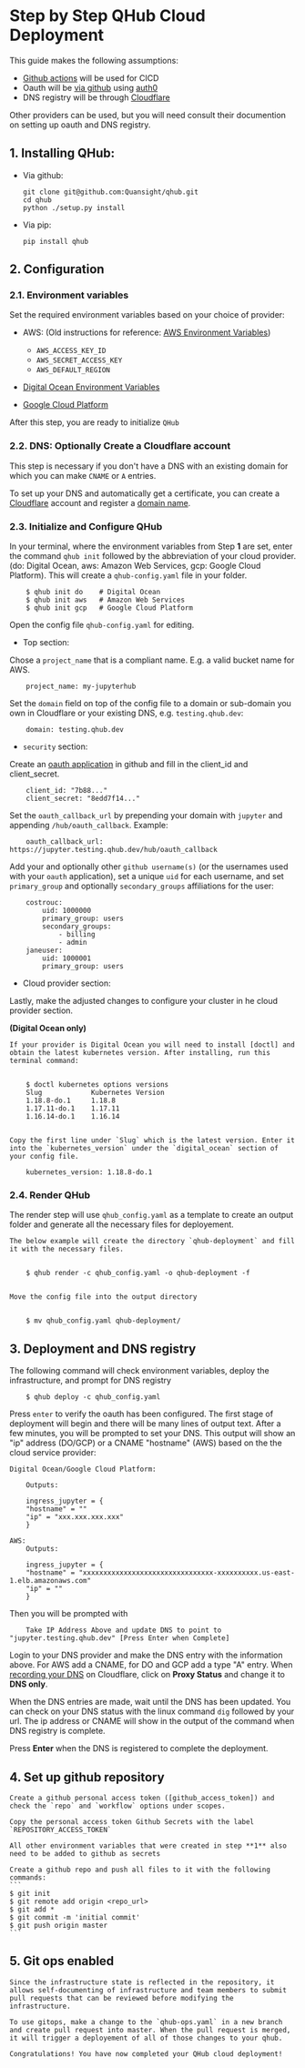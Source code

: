 # Step by Step QHub Cloud Deployment

This guide makes the following assumptions:

- [Github actions] will be used for CICD
- Oauth will be [via github] using [auth0]
- DNS registry will be through [Cloudflare]

Other providers can be used, but you will need consult their documention on setting up oauth and DNS registry.


## 1. Installing QHub:

* Via github:

    ```
    git clone git@github.com:Quansight/qhub.git
    cd qhub
    python ./setup.py install
    ```

* Via pip:
    ```
    pip install qhub
    ```

## 2. Configuration

### 2.1. **Environment variables**

Set the required environment variables based on your choice of provider:

- AWS:    (Old instructions for reference: [AWS Environment Variables])
    
    * `AWS_ACCESS_KEY_ID`
    * `AWS_SECRET_ACCESS_KEY`
    * `AWS_DEFAULT_REGION`

- [Digital Ocean Environment Variables]
- [Google Cloud Platform]

After this step, you are ready to initialize `QHub`

### 2.2. **DNS: Optionally Create a Cloudflare account**
    
This step is necessary if you don't have a DNS with an existing domain for which you can make `CNAME` or `A` entries.

To set up your DNS and automatically get a certificate, you can create a [Cloudflare][Cloudflare_signup] account and register a [domain name]. 

### 2.3. **Initialize and Configure QHub**

In your terminal, where the environment variables from Step **1** are set, enter the command `qhub init` followed by the abbreviation of your cloud provider. (do: Digital Ocean, aws: Amazon Web Services, gcp: Google Cloud Platform). This will create  a `qhub-config.yaml` file in your folder.


        $ qhub init do    # Digital Ocean
        $ qhub init aws   # Amazon Web Services
        $ qhub init gcp   # Google Cloud Platform
     

Open the config file `qhub-config.yaml` for editing.

- Top section:

Chose a `project_name` that is a compliant name. E.g. a valid bucket name for AWS.

        project_name: my-jupyterhub

Set the `domain` field on top of the config file to a domain or sub-domain you own in Cloudflare or your existing DNS, e.g. `testing.qhub.dev`: 

        domain: testing.qhub.dev
        
- `security` section:

Create an [oauth application] in github and fill in the client_id and client_secret.
             
        client_id: "7b88..."
        client_secret: "8edd7f14..."
      
Set the `oauth_callback_url` by prepending your domain with `jupyter` and appending `/hub/oauth_callback`. Example:
    
        oauth_callback_url: https://jupyter.testing.qhub.dev/hub/oauth_callback

Add your and optionally other `github username(s)` (or the usernames used with your `oauth` application), set a unique `uid` for each username, and set `primary_group` and optionally `secondary_groups` affiliations for the user:
         

        costrouc:
            uid: 1000000
            primary_group: users
            secondary_groups:
                - billing
                - admin
        janeuser:
            uid: 1000001
            primary_group: users
             
- Cloud provider section:

Lastly, make the adjusted changes to configure your cluster in he cloud provider section.


**(Digital Ocean only)**
    
    If your provider is Digital Ocean you will need to install [doctl] and obtain the latest kubernetes version. After installing, run this terminal command:
        
    
        $ doctl kubernetes options versions
        Slug            Kubernetes Version
        1.18.8-do.1     1.18.8
        1.17.11-do.1    1.17.11
        1.16.14-do.1    1.16.14
   
    
    Copy the first line under `Slug` which is the latest version. Enter it into the `kubernetes_version` under the `digital_ocean` section of your config file. 
    
        kubernetes_version: 1.18.8-do.1
    

### 2.4. Render QHub
    
The render step will use `qhub_config.yaml` as a template to create an output folder and generate all the necessary files for deployement. 
    
    The below example will create the directory `qhub-deployment` and fill it with the necessary files.

    
        $ qhub render -c qhub_config.yaml -o qhub-deployment -f
    
    
    Move the config file into the output directory
        
    
        $ mv qhub_config.yaml qhub-deployment/
    

## 3. Deployment and DNS registry

The following command  will check environment variables, deploy the infrastructure, and prompt for DNS registry

        $ qhub deploy -c qhub_config.yaml 

Press `enter` to verify the oauth has been configured. The first stage of deployment will begin and there will be many lines of output text. After a few minutes, you will be prompted to set your DNS. This output will show an "ip" address (DO/GCP) or a CNAME "hostname" (AWS) based on the the cloud service provider:

    Digital Ocean/Google Cloud Platform:
       
        Outputs:

        ingress_jupyter = {
        "hostname" = ""
        "ip" = "xxx.xxx.xxx.xxx"
        }

    AWS:       
        Outputs:

        ingress_jupyter = {
        "hostname" = "xxxxxxxxxxxxxxxxxxxxxxxxxxxxxxxx-xxxxxxxxxx.us-east-1.elb.amazonaws.com"
        "ip" = ""
        }

Then you will be prompted with 

        Take IP Address Above and update DNS to point to "jupyter.testing.qhub.dev" [Press Enter when Complete]
    
Login to your DNS provider and make the DNS entry with the information above. For AWS add a CNAME, for DO and GCP add a type "A" entry. 
When [recording your DNS] on Cloudflare, click on **Proxy Status** and change it to **DNS only**.
 
When the DNS entries are made, wait until the DNS has been updated. You can check on your DNS status with the linux command `dig` followed by your url. The ip address or CNAME will show in the output of the command when DNS registry is complete.

Press **Enter** when the DNS is registered to complete the deployment.


## 4. **Set up  github repository**

    Create a github personal access token ([github_access_token]) and check the `repo` and `workflow` options under scopes.

    Copy the personal access token Github Secrets with the label `REPOSITORY_ACCESS_TOKEN`

    All other environment variables that were created in step **1** also need to be added to github as secrets

    Create a github repo and push all files to it with the following commands:
    ```
    $ git init
    $ git remote add origin <repo_url>
    $ git add *
    $ git commit -m 'initial commit'
    $ git push origin master
    ```

## 5. **Git ops enabled**
    Since the infrastructure state is reflected in the repository, it allows self-documenting of infrastructure and team members to submit pull requests that can be reviewed before modifying the infrastructure.

    To use gitops, make a change to the `qhub-ops.yaml` in a new branch and create pull request into master. When the pull request is merged, it will trigger a deployement of all of those changes to your qhub.
    
    Congratulations! You have now completed your QHub cloud deployment!

[Github actions]: https://github.com/features/actions
[via github]: https://docs.github.com/en/free-pro-team@latest/developers/apps/authorizing-oauth-apps
[auth0]: https://auth0.com/
[Cloudflare]: https://www.cloudflare.com/
[AWS Environment Variables]: https://github.com/Quansight/qhub/blob/ft-docs/docs/docs/aws/installation.md
[Digital Ocean Environment Variables]: https://github.com/Quansight/qhub/blob/ft-docs/docs/docs/do/installation.md
[Google Cloud Platform]: https://github.com/Quansight/qhub/blob/ft-docs/docs/docs/gcp/installation.md
[Cloudflare_signup]: https://dash.cloudflare.com/sign-up
[domain name]: https://www.cloudflare.com/products/registrar/
[github_oath]: https://developer.github.com/apps/building-oauth-apps/creating-an-oauth-app/
[doctl]: https://www.digitalocean.com/docs/apis-clis/doctl/how-to/install/
[oauth application]: https://docs.github.com/en/free-pro-team@latest/developers/apps/authorizing-oauth-apps
[recording your DNS]: https://support.cloudflare.com/hc/en-us/articles/360019093151-Managing-DNS-records-in-Cloudflare
